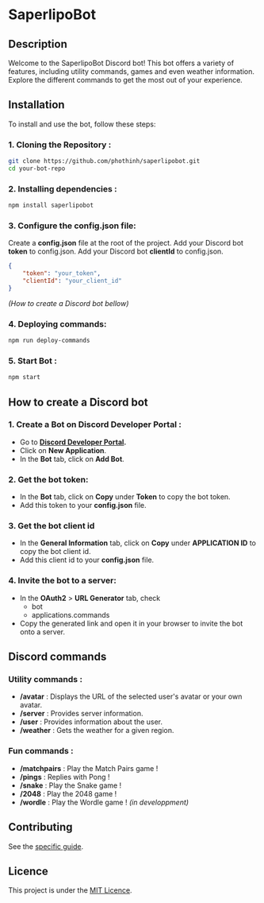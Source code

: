 # SaperlipoBot

## Description
Welcome to the SaperlipoBot Discord bot! This bot offers a variety of features, including utility commands, games and even weather information. Explore the different commands to get the most out of your experience.

## Installation
To install and use the bot, follow these steps:
### 1. Cloning the Repository :
```bash
git clone https://github.com/phothinh/saperlipobot.git
cd your-bot-repo
```
### 2. Installing dependencies : 
```bash
npm install saperlipobot
```

### 3. Configure the config.json file:

Create a **config.json** file at the root of the project.
Add your Discord bot **token** to config.json.
Add your Discord bot **clientId** to config.json.

```json 
{
    "token": "your_token",
    "clientId": "your_client_id"
}
```

*(How to create a Discord bot bellow)*

### 4. Deploying  commands:

```bash
npm run deploy-commands
```

### 5. Start Bot :

```bash
npm start
```
## How to create a Discord bot

### 1. Create a Bot on Discord Developer Portal :

- Go to **[Discord Developer Portal](https://discord.com/developers/applications).**
- Click on **New Application**.
- In the **Bot** tab, click on **Add Bot**.

### 2. Get the bot token:

- In the **Bot** tab, click on **Copy** under **Token** to copy the bot token.
- Add this token to your **config.json** file.

### 3. Get the bot client id

- In the **General Information** tab, click on **Copy** under **APPLICATION ID** to copy the bot client id.
- Add this client id to your **config.json** file.

### 4. Invite the bot to a server:

- In the **OAuth2** > **URL Generator** tab, check 
    - bot
    - applications.commands
- Copy the generated link and open it in your browser to invite the bot onto a server.

## Discord commands
### Utility commands : 
- **/avatar** : Displays the URL of the selected user's avatar or your own avatar.
- **/server** : Provides server information.
- **/user** : Provides information about the user.
- **/weather** : Gets the weather for a given region.

### Fun commands : 
- **/matchpairs** : Play the Match Pairs game !
- **/pings** : Replies with Pong !
- **/snake** : Play the Snake game !
- **/2048** : Play the 2048 game !
- **/wordle** : Play the Wordle game ! *(in developpment)*

## Contributing
See the [specific guide](./CONTRIBUTING.md).

## Licence
This project is under the [MIT Licence](./LICENSE).